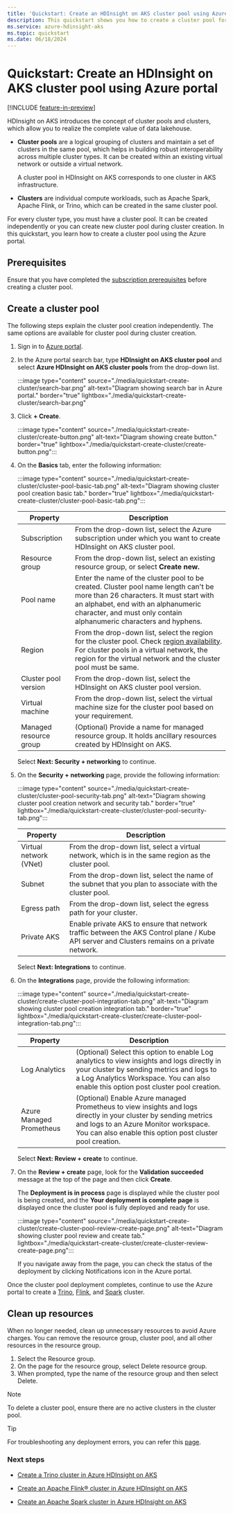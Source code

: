 ```yaml
---
title: 'Quickstart: Create an HDInsight on AKS cluster pool using Azure portal'
description: This quickstart shows you how to create a cluster pool for Azure HDInsight on AKS.
ms.service: azure-hdinsight-aks
ms.topic: quickstart
ms.date: 06/18/2024
---
```


#  Quickstart: Create an HDInsight on AKS cluster pool using Azure portal

[!INCLUDE [feature-in-preview](includes/feature-in-preview.md)]

HDInsight on AKS introduces the concept of cluster pools and clusters, which allow you to realize the complete value of data lakehouse.

- **Cluster pools** are a logical grouping of clusters and maintain a set of clusters in the same pool, which helps in building robust interoperability across multiple cluster types. It can be created within an existing virtual network or outside a virtual network.

  A cluster pool in HDInsight on AKS corresponds to one cluster in AKS infrastructure.

- **Clusters** are individual compute workloads, such as Apache Spark, Apache Flink, or Trino, which can be created in the same cluster pool.

For every cluster type, you must have a cluster pool. It can be created independently or you can create new cluster pool during cluster creation.
In this quickstart, you learn how to create a cluster pool using the Azure portal.

## Prerequisites

Ensure that you have completed the [subscription prerequisites](quickstart-prerequisites-subscription.md) before creating a cluster pool.

## Create a cluster pool

The following steps explain the cluster pool creation independently. The same options are available for cluster pool during cluster creation.

1. Sign in to [Azure portal](https://portal.azure.com).

1. In the Azure portal search bar, type **HDInsight on AKS cluster pool** and select **Azure HDInsight on AKS cluster pools** from the drop-down list.

   :::image type="content" source="./media/quickstart-create-cluster/search-bar.png" alt-text="Diagram showing search bar in Azure portal." border="true" lightbox="./media/quickstart-create-cluster/search-bar.png" 

1. Click **+ Create**.

   :::image type="content" source="./media/quickstart-create-cluster/create-button.png" alt-text="Diagram showing create button." border="true" lightbox="./media/quickstart-create-cluster/create-button.png":::

1. On the **Basics** tab, enter the following information:

     :::image type="content" source="./media/quickstart-create-cluster/cluster-pool-basic-tab.png" alt-text="Diagram showing cluster pool creation basic tab." border="true" lightbox="./media/quickstart-create-cluster/cluster-pool-basic-tab.png":::

     |Property|Description|
     |---|---|
     |Subscription| From the drop-down list, select the Azure subscription under which you want to create HDInsight on AKS cluster pool.|
     |Resource group|From the drop-down list, select an existing resource group, or select **Create new.**|
     |Pool name| Enter the name of the cluster pool to be created. Cluster pool name length can't be more than 26 characters. It must start with an alphabet, end with an alphanumeric character, and must only contain alphanumeric characters and hyphens.|
     |Region|From the drop-down list, select the region for the cluster pool. Check [region availability](./overview.md#region-availability-public-preview). For cluster pools in a virtual network, the region for the virtual network and the cluster pool must be same. |
     |Cluster pool version|From the drop-down list, select the HDInsight on AKS cluster pool version. |
     |Virtual machine|From the drop-down list, select the virtual machine size for the cluster pool based on your requirement.|
     |Managed resource group|(Optional) Provide a name for managed resource group. It holds ancillary resources created by HDInsight on AKS.|


    Select **Next: Security + networking** to continue.

1. On the **Security + networking** page, provide the following information:

     :::image type="content" source="./media/quickstart-create-cluster/cluster-pool-security-tab.png" alt-text="Diagram showing cluster pool creation network and security tab." border="true" lightbox="./media/quickstart-create-cluster/cluster-pool-security-tab.png":::

     |Property|Description|
     |---|---|
     |Virtual network (VNet) | From the drop-down list, select a virtual network, which is in the same region as the cluster pool.|
     |Subnet | From the drop-down list, select the name of the subnet that you plan to associate with the cluster pool.|
     |Egress path | From the drop-down list, select the egress path for your cluster.|
     |Private AKS | Enable private AKS to ensure that network traffic between the AKS Control plane / Kube API server and Clusters remains on a private network.|

    Select **Next: Integrations** to continue.


1. On the **Integrations** page, provide the following information:

      :::image type="content" source="./media/quickstart-create-cluster/create-cluster-pool-integration-tab.png" alt-text="Diagram showing cluster pool creation integration tab." border="true" lightbox="./media/quickstart-create-cluster/create-cluster-pool-integration-tab.png":::

     |Property|Description|
     |---|---|
     |Log Analytics| (Optional) Select this option to enable Log analytics to view insights and logs directly in your cluster by sending metrics and logs to a Log Analytics Workspace. You can also enable this option post cluster pool creation.|
     |Azure Managed Prometheus| (Optional) Enable Azure managed Prometheus to view insights and logs directly in your cluster by sending metrics and logs to an Azure Monitor workspace. You can also enable this option post cluster pool creation.|
     
     Select **Next: Review + create** to continue.

1. On the **Review + create** page, look for the **Validation succeeded** message at the top of the page and then click **Create**.

     The **Deployment is in process** page is displayed while the cluster pool is being created, and the **Your deployment is complete page** is displayed once the cluster pool is fully deployed and ready for use.

   :::image type="content" source="./media/quickstart-create-cluster/create-cluster-pool-review-create-page.png" alt-text="Diagram showing cluster pool review and create tab." lightbox="./media/quickstart-create-cluster/create-cluster-review-create-page.png"::: 

     If you navigate away from the page, you can check the status of the deployment by clicking Notifications icon in the Azure portal.

Once the cluster pool deployment completes, continue to use the Azure portal to create a [Trino](./trino/trino-create-cluster.md#create-a-trino-cluster), [Flink](./flink/flink-create-cluster-portal.md#create-an-apache-flink-cluster), and [Spark](./spark/hdinsight-on-aks-spark-overview.md) cluster.

## Clean up resources

When no longer needed, clean up unnecessary resources to avoid Azure charges. You can remove the resource group, cluster pool, and all other resources in the resource group.

1. Select the Resource group.
1. On the page for the resource group, select Delete resource group.
1. When prompted, type the name of the resource group and then select Delete.

> [!Note]
> To delete a cluster pool, ensure there are no active clusters in the cluster pool.

> [!TIP]
> For troubleshooting any deployment errors, you can refer this [page](./create-cluster-error-dictionary.md).

### Next steps

* [Create a Trino cluster in Azure HDInsight on AKS](./trino/trino-create-cluster.md)

* [Create an Apache Flink® cluster in Azure HDInsight on AKS](./flink/flink-create-cluster-portal.md)

* [Create an Apache Spark cluster in Azure HDInsight on AKS](./spark/create-spark-cluster.md)
